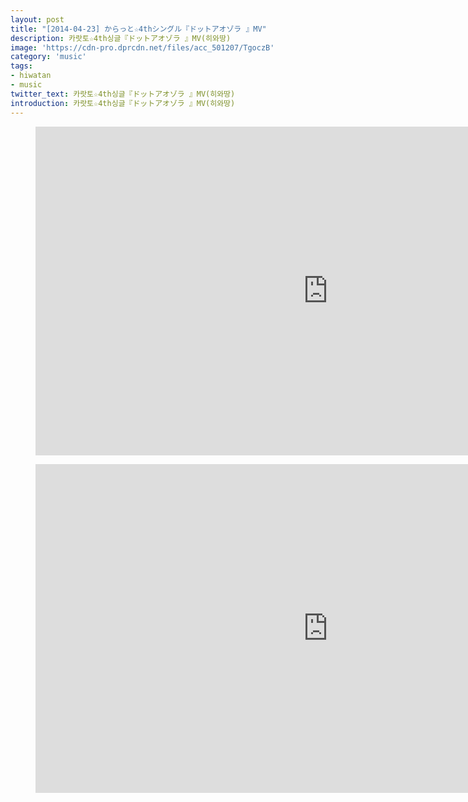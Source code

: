```yaml
---
layout: post
title: "[2014-04-23] からっと☆4thシングル『ドットアオゾラ 』MV"
description: 카랏토☆4th싱글『ドットアオゾラ 』MV(히와땅)
image: 'https://cdn-pro.dprcdn.net/files/acc_501207/TgoczB'
category: 'music'
tags:
- hiwatan
- music
twitter_text: 카랏토☆4th싱글『ドットアオゾラ 』MV(히와땅)
introduction: 카랏토☆4th싱글『ドットアオゾラ 』MV(히와땅)
---
```

<figure class="video_container">
<iframe width="936" height="526" src="https://serviceapi.nmv.naver.com/flash/convertIframeTag.nhn?vid=A8042420CB21BD37E2703EEDE749FF3FC015&outKey=V12102c6bef5ec0b7cb36d21572c4e97eee25fee9f130dc5cb76cd21572c4e97eee25" frameborder="no" scrolling="no" webkitallowfullscreen mozallowfullscreen allowfullscreen></iframe>
</figure>

<figure class="video_container">
<iframe width="936" height="526" src="https://serviceapi.nmv.naver.com/flash/convertIframeTag.nhn?vid=7B97A50D8662B4D0AC67D9DA3DC67EB9F2D6&outKey=V1253b390a46809dc5ef062ee1b296cddb4ecfbfb04c1061f147362ee1b296cddb4ec" frameborder="no" scrolling="no" webkitallowfullscreen mozallowfullscreen allowfullscreen></iframe>
</figure>
